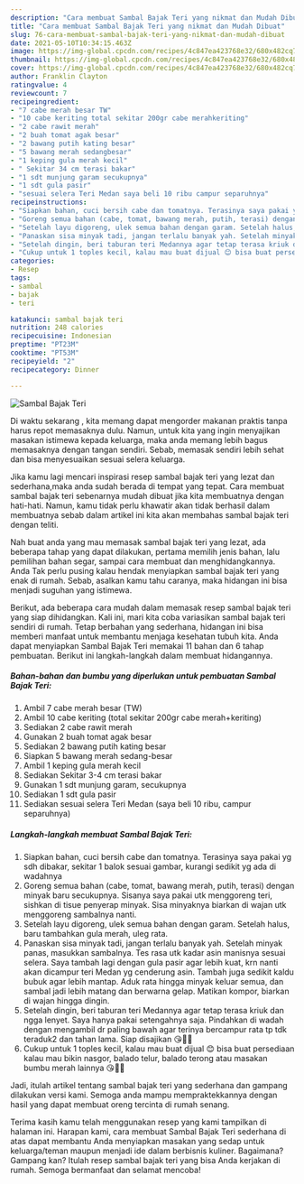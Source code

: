 ```yaml
---
description: "Cara membuat Sambal Bajak Teri yang nikmat dan Mudah Dibuat"
title: "Cara membuat Sambal Bajak Teri yang nikmat dan Mudah Dibuat"
slug: 76-cara-membuat-sambal-bajak-teri-yang-nikmat-dan-mudah-dibuat
date: 2021-05-10T10:34:15.463Z
image: https://img-global.cpcdn.com/recipes/4c847ea423768e32/680x482cq70/sambal-bajak-teri-foto-resep-utama.jpg
thumbnail: https://img-global.cpcdn.com/recipes/4c847ea423768e32/680x482cq70/sambal-bajak-teri-foto-resep-utama.jpg
cover: https://img-global.cpcdn.com/recipes/4c847ea423768e32/680x482cq70/sambal-bajak-teri-foto-resep-utama.jpg
author: Franklin Clayton
ratingvalue: 4
reviewcount: 7
recipeingredient:
- "7 cabe merah besar TW"
- "10 cabe keriting total sekitar 200gr cabe merahkeriting"
- "2 cabe rawit merah"
- "2 buah tomat agak besar"
- "2 bawang putih kating besar"
- "5 bawang merah sedangbesar"
- "1 keping gula merah kecil"
- " Sekitar 34 cm terasi bakar"
- "1 sdt munjung garam secukupnya"
- "1 sdt gula pasir"
- "sesuai selera Teri Medan saya beli 10 ribu campur separuhnya"
recipeinstructions:
- "Siapkan bahan, cuci bersih cabe dan tomatnya. Terasinya saya pakai yg sdh dibakar, sekitar 1 balok sesuai gambar, kurangi sedikit yg ada di wadahnya"
- "Goreng semua bahan (cabe, tomat, bawang merah, putih, terasi) dengan minyak baru secukupnya. Sisanya saya pakai utk menggoreng teri, sishkan di tisue penyerap minyak. Sisa minyaknya biarkan di wajan utk menggoreng sambalnya nanti."
- "Setelah layu digoreng, ulek semua bahan dengan garam. Setelah halus, baru tambahkan gula merah, uleg rata."
- "Panaskan sisa minyak tadi, jangan terlalu banyak yah. Setelah minyak panas, masukkan sambalnya. Tes rasa utk kadar asin manisnya sesuai selera. Saya tambah lagi dengan gula pasir agar lebih kuat, krn nanti akan dicampur teri Medan yg cenderung asin. Tambah juga sedikit kaldu bubuk agar lebih mantap. Aduk rata hingga minyak keluar semua, dan sambal jadi lebih matang dan berwarna gelap. Matikan kompor, biarkan di wajan hingga dingin."
- "Setelah dingin, beri taburan teri Medannya agar tetap terasa kriuk dan ngga lenyet. Saya hanya pakai setengahnya saja. Pindahkan di wadah dengan mengambil dr paling bawah agar terinya bercampur rata tp tdk teraduk2 dan tahan lama. Siap disajikan 😘👌🏻"
- "Cukup untuk 1 toples kecil, kalau mau buat dijual 😊 bisa buat persediaan kalau mau bikin nasgor, balado telur, balado terong atau masakan bumbu merah lainnya 😘👌🏻"
categories:
- Resep
tags:
- sambal
- bajak
- teri

katakunci: sambal bajak teri 
nutrition: 248 calories
recipecuisine: Indonesian
preptime: "PT23M"
cooktime: "PT53M"
recipeyield: "2"
recipecategory: Dinner

---
```



![Sambal Bajak Teri](https://img-global.cpcdn.com/recipes/4c847ea423768e32/680x482cq70/sambal-bajak-teri-foto-resep-utama.jpg)

Di waktu  sekarang , kita memang dapat mengorder makanan praktis tanpa harus repot memasaknya dulu. Namun, untuk kita yang ingin menyajikan masakan istimewa kepada keluarga, maka anda memang lebih bagus memasaknya dengan tangan sendiri. Sebab, memasak sendiri lebih sehat dan bisa menyesuaikan sesuai selera keluarga.

Jika kamu lagi mencari inspirasi resep sambal bajak teri yang lezat dan sederhana,maka anda sudah berada di tempat yang tepat. Cara membuat sambal bajak teri  sebenarnya mudah dibuat jika kita membuatnya dengan hati-hati. Namun, kamu tidak perlu khawatir akan tidak berhasil dalam membuatnya 
sebab dalam artikel ini kita akan membahas sambal bajak teri dengan teliti.  



Nah buat anda yang mau memasak sambal bajak teri yang lezat, ada beberapa tahap yang dapat dilakukan, pertama memilih jenis bahan, lalu pemilihan bahan segar, sampai cara membuat dan menghidangkannya. Anda Tak perlu pusing kalau hendak menyiapkan sambal bajak teri yang enak di rumah. Sebab, asalkan kamu  tahu caranya, maka hidangan ini bisa menjadi suguhan yang istimewa.

Berikut, ada beberapa cara mudah dalam memasak resep sambal bajak teri yang siap dihidangkan. Kali ini, mari kita coba variasikan sambal bajak teri sendiri di rumah. Tetap berbahan yang sederhana, hidangan ini bisa memberi manfaat untuk membantu menjaga kesehatan tubuh kita. Anda dapat menyiapkan Sambal Bajak Teri memakai 11 bahan dan 6 tahap pembuatan. Berikut ini langkah-langkah dalam membuat hidangannya.

<!--inarticleads1-->

##### Bahan-bahan dan bumbu yang diperlukan untuk pembuatan Sambal Bajak Teri:

1. Ambil 7 cabe merah besar (TW)
1. Ambil 10 cabe keriting (total sekitar 200gr cabe merah+keriting)
1. Sediakan 2 cabe rawit merah
1. Gunakan 2 buah tomat agak besar
1. Sediakan 2 bawang putih kating besar
1. Siapkan 5 bawang merah sedang-besar
1. Ambil 1 keping gula merah kecil
1. Sediakan  Sekitar 3-4 cm terasi bakar
1. Gunakan 1 sdt munjung garam, secukupnya
1. Sediakan 1 sdt gula pasir
1. Sediakan sesuai selera Teri Medan (saya beli 10 ribu, campur separuhnya)




<!--inarticleads2-->

##### Langkah-langkah membuat Sambal Bajak Teri:

1. Siapkan bahan, cuci bersih cabe dan tomatnya. Terasinya saya pakai yg sdh dibakar, sekitar 1 balok sesuai gambar, kurangi sedikit yg ada di wadahnya
1. Goreng semua bahan (cabe, tomat, bawang merah, putih, terasi) dengan minyak baru secukupnya. Sisanya saya pakai utk menggoreng teri, sishkan di tisue penyerap minyak. Sisa minyaknya biarkan di wajan utk menggoreng sambalnya nanti.
1. Setelah layu digoreng, ulek semua bahan dengan garam. Setelah halus, baru tambahkan gula merah, uleg rata.
1. Panaskan sisa minyak tadi, jangan terlalu banyak yah. Setelah minyak panas, masukkan sambalnya. Tes rasa utk kadar asin manisnya sesuai selera. Saya tambah lagi dengan gula pasir agar lebih kuat, krn nanti akan dicampur teri Medan yg cenderung asin. Tambah juga sedikit kaldu bubuk agar lebih mantap. Aduk rata hingga minyak keluar semua, dan sambal jadi lebih matang dan berwarna gelap. Matikan kompor, biarkan di wajan hingga dingin.
1. Setelah dingin, beri taburan teri Medannya agar tetap terasa kriuk dan ngga lenyet. Saya hanya pakai setengahnya saja. Pindahkan di wadah dengan mengambil dr paling bawah agar terinya bercampur rata tp tdk teraduk2 dan tahan lama. Siap disajikan 😘👌🏻
1. Cukup untuk 1 toples kecil, kalau mau buat dijual 😊 bisa buat persediaan kalau mau bikin nasgor, balado telur, balado terong atau masakan bumbu merah lainnya 😘👌🏻




Jadi, itulah artikel tentang  sambal bajak teri  yang sederhana dan gampang dilakukan versi kami. Semoga anda mampu mempraktekkannya dengan hasil yang dapat membuat oreng tercinta di rumah senang. 

Terima kasih kamu telah menggunakan resep yang kami tampilkan di halaman ini. Harapan kami, cara membuat  Sambal Bajak Teri sederhana di atas dapat membantu Anda menyiapkan masakan yang sedap untuk keluarga/teman maupun menjadi ide dalam berbisnis kuliner. Bagaimana? Gampang kan? Itulah resep sambal bajak teri yang bisa Anda kerjakan di rumah. Semoga bermanfaat dan selamat mencoba!

